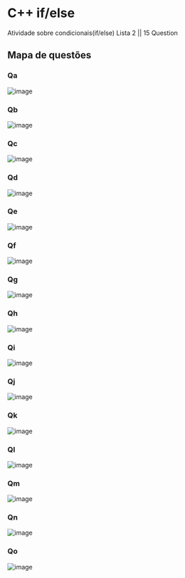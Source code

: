 # C++ if/else 

Atividade sobre condicionais(if/else)
Lista 2 || 15 Question

## Mapa de questões

### Qa
![image](https://user-images.githubusercontent.com/101940943/172623149-8e82afb8-0055-42f9-99b0-57a0c2d7179a.png)

### Qb
![image](https://user-images.githubusercontent.com/101940943/172623181-0a3bc9ed-cf1c-4e0e-94e7-4b1d25fbb923.png)

### Qc
![image](https://user-images.githubusercontent.com/101940943/172623232-bd76eb06-5645-499c-b06a-b6a5552c6114.png)

### Qd
![image](https://user-images.githubusercontent.com/101940943/172623287-3c1db076-c7e7-4235-a032-b5d9cc0d216e.png)

### Qe
![image](https://user-images.githubusercontent.com/101940943/172623322-8a5a4faa-0014-4df9-81ae-6df7cc7f74f4.png)

### Qf
![image](https://user-images.githubusercontent.com/101940943/172623376-803ec444-1050-407f-95c4-ccea4ceec951.png)

### Qg
![image](https://user-images.githubusercontent.com/101940943/172623417-76999943-e16c-423e-b411-147bb5243d20.png)

### Qh
![image](https://user-images.githubusercontent.com/101940943/172623452-642e7579-4156-427f-85c5-99faddb13f81.png)

### Qi
![image](https://user-images.githubusercontent.com/101940943/172623495-93d328a3-3c82-4e9b-8326-9915f0d5cd74.png)

### Qj
![image](https://user-images.githubusercontent.com/101940943/172623543-d341c7f5-e3aa-4c38-b30a-ef881c8e679f.png)

### Qk
![image](https://user-images.githubusercontent.com/101940943/172623584-0c33068e-fb24-420f-addf-89408f279afe.png)

### Ql
![image](https://user-images.githubusercontent.com/101940943/172623612-3f14d402-2f03-4cad-bc81-2e943ed16a54.png)

### Qm
![image](https://user-images.githubusercontent.com/101940943/172623655-00c9d335-bee5-4f9b-aaa8-91d50f78bb4e.png)

### Qn
![image](https://user-images.githubusercontent.com/101940943/172623698-3046f9cc-9ec6-4ca2-a92e-9cad807fa6c8.png)

### Qo
![image](https://user-images.githubusercontent.com/101940943/172623744-cb1dfbac-1340-4d30-8740-4c5920c5979c.png)

